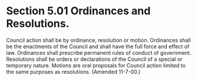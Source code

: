 Section 5.01 Ordinances and Resolutions.
========================================

Council action shall be by ordinance, resolution or motion. Ordinances
shall be the enactments of the Council and shall have the full force and
effect of law. Ordinances shall prescribe permanent rules of conduct of
government. Resolutions shall be orders or declarations of the Council
of a special or temporary nature. Motions are oral proposals for Council
action limited to the same purposes as resolutions. (Amended 11-7-00.)
